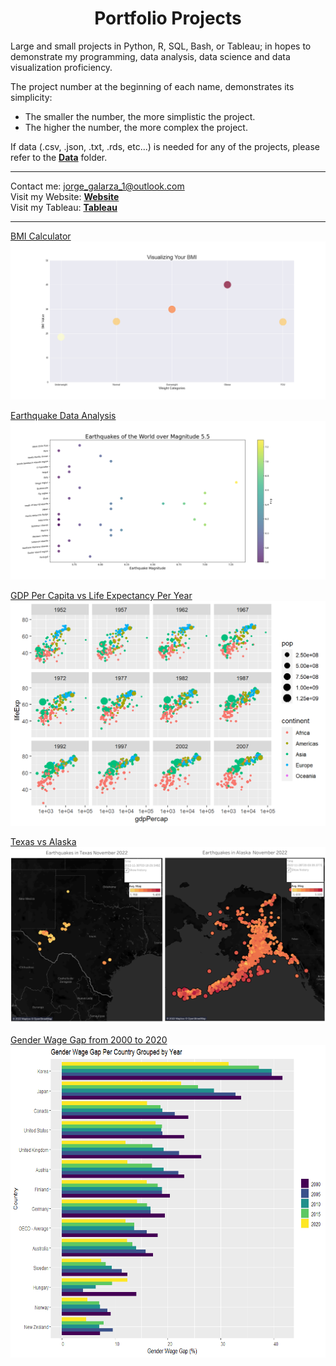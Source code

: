 <h1 align="center"><b>Portfolio Projects</b></h1>

Large and small projects in Python, R, SQL, Bash, or Tableau; in hopes to demonstrate my programming, data analysis, data science and data visualization proficiency.  

The project number at the beginning of each name, demonstrates its simplicity:  
  - The smaller the number, the more simplistic the project.
  - The higher the number, the more complex the project.  

If data (.csv, .json, .txt, .rds, etc...) is needed for any of the projects, please refer to the [**Data**](https://github.com/jorgegalarza1/Portfolio_Projects/tree/main/Data) folder.

---

Contact me: jorge_galarza_1@outlook.com  
Visit my Website: [**Website**](http://jorgegalarza1.github.io)  
Visit my Tableau: [**Tableau**](https://public.tableau.com/app/profile/jorge.galarza)

---  

[BMI Calculator](https://github.com/jorgegalarza1/Portfolio_Projects/blob/main/2_BMI_Calculator.py)
![2](https://github.com/jorgegalarza1/Portfolio_Projects/blob/main/Images/BMI.png)  

[Earthquake Data Analysis](https://github.com/jorgegalarza1/Portfolio_Projects/blob/main/3_Earthquake_Data_Analysis.py)
![3](https://github.com/jorgegalarza1/Portfolio_Projects/blob/main/Images/Earthquakes.png)  

[GDP Per Capita vs Life Expectancy Per Year](https://github.com/jorgegalarza1/Portfolio_Projects/blob/main/4_Introduction_to_the_Tidyverse.Rmd)
![4](https://github.com/jorgegalarza1/Portfolio_Projects/blob/main/Images/gdpPercap_vs_lifeExp_by_year.png)  

[Texas vs Alaska](https://public.tableau.com/app/profile/jorge.galarza/viz/TexasvsAlaska/Dashboard1)
![Tableau](https://github.com/jorgegalarza1/Portfolio_Projects/blob/main/Images/Texas_vs_Alaska.png)  

[Gender Wage Gap from 2000 to 2020](https://github.com/jorgegalarza1/Portfolio_Projects/blob/main/5_Gender_Wage_Gap.Rmd)  
<img src="https://github.com/jorgegalarza1/Portfolio_Projects/blob/main/Images/Gender_wage_gap.PNG?raw=true" width="1050" height="500" /> 
